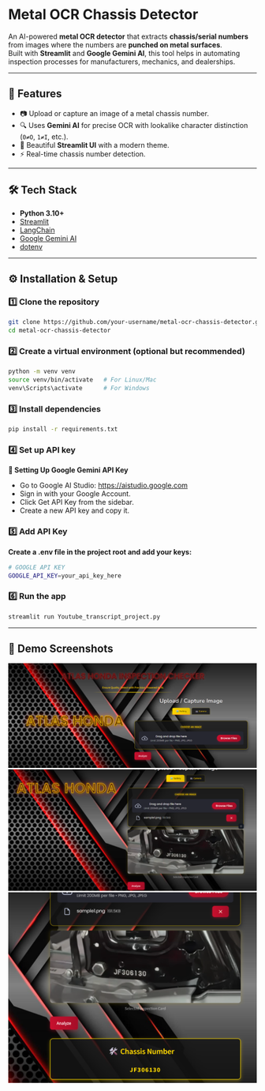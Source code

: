 # Metal OCR Chassis Detector

An AI-powered **metal OCR detector** that extracts **chassis/serial numbers** from images where the numbers are **punched on metal surfaces**.  
Built with **Streamlit** and **Google Gemini AI**, this tool helps in automating inspection processes for manufacturers, mechanics, and dealerships.

---

## 🚀 Features
- 📷 Upload or capture an image of a metal chassis number.
- 🔍 Uses **Gemini AI** for precise OCR with lookalike character distinction (`0≠O`, `1≠I`, etc.).
- 🎨 Beautiful **Streamlit UI** with a modern theme.
- ⚡ Real-time chassis number detection.

---

## 🛠️ Tech Stack
- **Python 3.10+**
- [Streamlit](https://streamlit.io/)
- [LangChain](https://www.langchain.com/)
- [Google Gemini AI](https://ai.google.dev/)
- [dotenv](https://pypi.org/project/python-dotenv/)


---

## ⚙️ Installation & Setup

### 1️⃣ Clone the repository
```bash
git clone https://github.com/your-username/metal-ocr-chassis-detector.git
cd metal-ocr-chassis-detector
```

### 2️⃣ Create a virtual environment (optional but recommended)
```bash
python -m venv venv
source venv/bin/activate   # For Linux/Mac
venv\Scripts\activate      # For Windows
```

### 3️⃣ Install dependencies
```bash
pip install -r requirements.txt
```
### 4️⃣ Set up API key
**🔑 Setting Up Google Gemini API Key**
- Go to Google AI Studio: https://aistudio.google.com
- Sign in with your Google Account.
- Click Get API Key from the sidebar.
- Create a new API key and copy it.

### 5️⃣ Add API Key
**Create a .env file in the project root and add your keys:**
```bash
# GOOGLE API KEY
GOOGLE_API_KEY=your_api_key_here
```

### 6️⃣ Run the app
```bash
streamlit run Youtube_transcript_project.py
```
---

## 📸 Demo Screenshots
<p align="center">
  <img src="assets/Screenshot 2025-09-02 120349.png" alt="App Screenshot" width="700">
  <img src="assets/Screenshot 2025-09-02 120546.png" alt="App Screenshot" width="700">
  <img src="assets/Screenshot 2025-09-02 120623.png" alt="App Screenshot" width="700">
</p>






